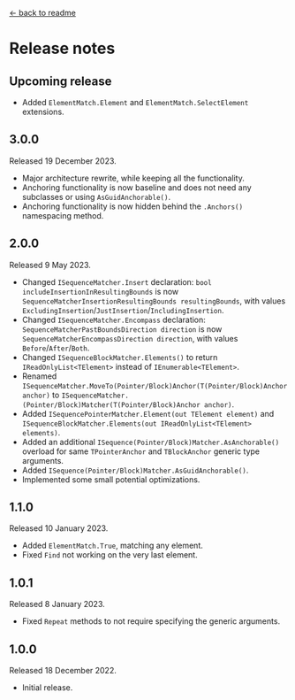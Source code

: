 [← back to readme](README.md)

# Release notes

## Upcoming release

* Added `ElementMatch.Element` and `ElementMatch.SelectElement` extensions.

## 3.0.0
Released 19 December 2023.

* Major architecture rewrite, while keeping all the functionality.
* Anchoring functionality is now baseline and does not need any subclasses or using `AsGuidAnchorable()`.
* Anchoring functionality is now hidden behind the `.Anchors()` namespacing method.

## 2.0.0
Released 9 May 2023.

* Changed `ISequenceMatcher.Insert` declaration: `bool includeInsertionInResultingBounds` is now `SequenceMatcherInsertionResultingBounds resultingBounds`, with values `ExcludingInsertion`/`JustInsertion`/`IncludingInsertion`.
* Changed `ISequenceMatcher.Encompass` declaration: `SequenceMatcherPastBoundsDirection direction` is now `SequenceMatcherEncompassDirection direction`, with values `Before`/`After`/`Both`.
* Changed `ISequenceBlockMatcher.Elements()` to return `IReadOnlyList<TElement>` instead of `IEnumerable<TElement>`.
* Renamed `ISequenceMatcher.MoveTo(Pointer/Block)Anchor(T(Pointer/Block)Anchor anchor)` to `ISequenceMatcher.(Pointer/Block)Matcher(T(Pointer/Block)Anchor anchor)`.
* Added `ISequencePointerMatcher.Element(out TElement element)` and `ISequenceBlockMatcher.Elements(out IReadOnlyList<TElement> elements)`.
* Added an additional `ISequence(Pointer/Block)Matcher.AsAnchorable()` overload for same `TPointerAnchor` and `TBlockAnchor` generic type arguments.
* Added `ISequence(Pointer/Block)Matcher.AsGuidAnchorable()`.
* Implemented some small potential optimizations.

## 1.1.0
Released 10 January 2023.

* Added `ElementMatch.True`, matching any element.
* Fixed `Find` not working on the very last element.

## 1.0.1
Released 8 January 2023.

* Fixed `Repeat` methods to not require specifying the generic arguments.

## 1.0.0
Released 18 December 2022.

* Initial release.